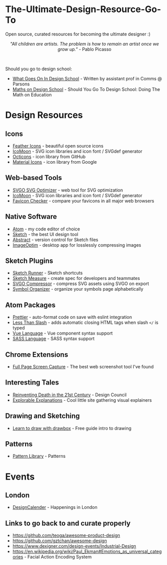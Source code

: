 # The-Ultimate-Design-Resource-Go-To
Open source, curated resources for becoming the ultimate designer :) 

<p align="center", "italics"> <i>"All children are artists. The problem is how to remain an artist once we grow up." </i> - Pablo Picasso </p>

<br />

Should you go to design school:
+ [What Goes On In Design School](https://www.aiga.org/guide-whatgoeson) - Written by assistant prof in Comms @ Parsons
+ [Maths on Design School](https://www.youtube.com/watch?v=tOr4DoDYXaA) - Should You Go To Design School: Doing The Math on Education


# Design Resources

## Icons
+ [Feather Icons](https://feathericons.com/) - beautiful open source icons
+ [IcoMoon](https://icomoon.io/) - SVG icon libraries and icon font / SVGdef generator
+ [Octicons](https://octicons.github.com/) - icon library from GitHub
+ [Material Icons](https://material.io/tools/icons/) - icon library from Google

## Web-based Tools
+ [SVGO SVG Optimizer](https://jakearchibald.github.io/svgomg/) - web tool for SVG optimization
+ [IcoMoon](https://icomoon.io/) - SVG icon libraries and icon font / SVGdef generator
+ [Favicon Checker](http://www.colinkeany.com/favicon-checker/) - compare your favicons in all major web browsers

## Native Software
+ [Atom](https://atom.io/) - my code editor of choice
+ [Sketch](https://www.sketchapp.com/) - the best UI design tool
+ [Abstract](https://www.goabstract.com/) - version control for Sketch files
+ [ImageOptim](https://imageoptim.com) - desktop app for losslessly compressing images

## Sketch Plugins
+ [Sketch Runner](https://sketchrunner.com/) - Sketch shortcuts
+ [Sketch Measure](https://github.com/utom/sketch-measure) - create spec for developers and teammates
+ [SVGO Compressor](https://github.com/BohemianCoding/svgo-compressor) - compress SVG assets using SVGO on export
+ [Symbol Organizer](https://github.com/sonburn/symbol-organizer) - organize your symbols page alphabetically

## Atom Packages
+ [Prettier](https://atom.io/packages/prettier-atom) - auto-format code on save with eslint integration
+ [Less Than Slash](https://atom.io/packages/less-than-slash) - adds automatic closing HTML tags when slash `</` is typed
+ [Vue Language](https://atom.io/packages/language-vue) - Vue component syntax support
+ [SASS Language](https://atom.io/packages/language-sass) - SASS syntax support

## Chrome Extensions
+ [Full Page Screen Capture](https://chrome.google.com/webstore/detail/full-page-screen-capture/fdpohaocaechififmbbbbbknoalclacl) - The best web screenshot tool I've found

## Interesting Tales
+ [Reinventing Death in the 21st Century](https://www.designcouncil.org.uk/news-opinion/reinventing-death-twenty-first-century-0) - Design Council
+ [Explorable Explanations](https://explorabl.es/) - Cool little site gathering visual explainers

## Drawing and Sketching
+ [Learn to draw with drawbox](http://drawabox.com/) - Free guide intro to drawing

## Patterns
+ [Pattern Library](http://thepatternlibrary.com) - Patterns

# Events

## London

+ [DesignCalender](https://www.designcalendar.io/) - Happenings in London


## Links to go back to and curate properly

- https://github.com/teoga/awesome-product-design
- https://github.com/gztchan/awesome-design
- https://www.dexigner.com/design-events/Industrial-Design
- https://en.wikipedia.org/wiki/Paul_Ekman#Emotions_as_universal_categories - Facial Action Encoding System
